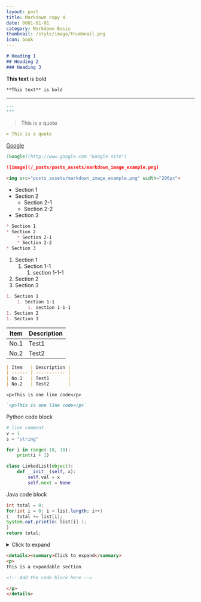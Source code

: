 ```yaml
---
layout: post
title: Markdown copy 4
date: 0001-01-01
category: Markdown Basic
thumbnail: /style/image/thumbnail.png
icon: book
---
```


<!-- Headings -->
```markdown
# Heading 1
## Heading 2
### Heading 3
```

<!-- Bold -->
**This text** is bold

```markdown
**This text** is bold
```

<!-- Line -->
---

```markdown
---
***
```

<!-- Blockquote -->
> This is a quote

```markdown
> This is a quote
```

<!-- Links -->
[Google](http://www.google.com "Google site")

```markdown
[Google](http://www.google.com "Google site")
```

<!-- image -->
<!-- ![image](/_posts/posts_assets/markdown_image_example.png)
<img src="posts_assets/markdown_image_example.png" width="200px"> -->

```markdown
![image](/_posts/posts_assets/markdown_image_example.png)

<img src="posts_assets/markdown_image_example.png" width="200px">
```

<!-- Section -->
* Section 1
* Section 2
	* Section 2-1
	* Section 2-2
* Section 3

```markdown
* Section 1
* Section 2
	* Section 2-1
	* Section 2-2
* Section 3
```

<!-- Ordered Section -->
1. Section 1
	1. Section 1-1
		1. section 1-1-1
1. Section 2
1. Section 3

```markdown
1. Section 1
	1. Section 1-1
		1. section 1-1-1
1. Section 2
1. Section 3
```

<!-- table -->
| Item   | Description |
| ------ | ----------- |
| No.1   | Test1       |
| No.2   | Test2       |

```markdown
| Item   | Description |
| ------ | ----------- |
| No.1   | Test1       |
| No.2   | Test2       |
```

<!-- Inline Code -->
`<p>This is one line code</p>`

```markdown
`<p>This is one line code</p>`
```

Python code block
```python
# line comment
v = 1
s = "string"

for i in range(-10, 10):
    print(i + 1)

class LinkedList(object):
    def __init__(self, x):
        self.val = x
        self.next = None
```

Java code block
```java
int total = 0;
for(int i = 0; i < list.length; i++)
{	total += list[i];
System.out.println( list[i] );
}
return total;
```

<!-- expandable block -->
<details><summary>Click to expand</summary>
<p>
This is a expandable section

```python
print('expanded')
```

</p>
</details>

```markdown
<details><summary>Click to expand</summary>
<p>
This is a expandable section

<!-- Add the code block here -->

</p>
</details>
```